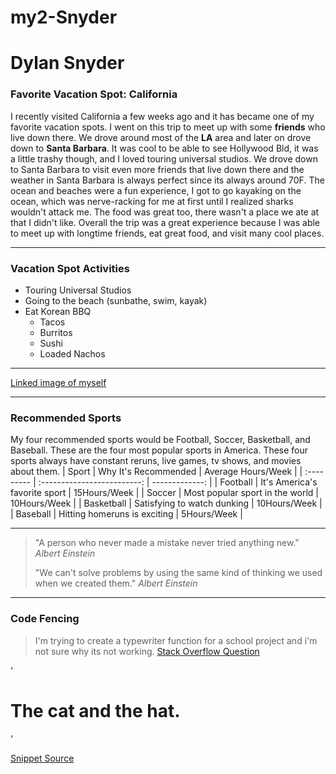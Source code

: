 # my2-Snyder
# Dylan Snyder
### Favorite Vacation Spot: California
I recently visited California a few weeks ago and it has became one of
my favorite vacation spots. I went on this trip to meet up with some
**friends** who live down there. We drove around most of the **LA** area and
later on drove down to **Santa Barbara**. It was cool to be able to see
Hollywood Bld, it was a little trashy though, and I loved touring universal 
studios. We drove down to Santa Barbara to visit even more friends that live
down there and the weather in Santa Barbara is always perfect since its always
around 70F. The ocean and beaches were a fun experience, I got to go kayaking
on the ocean, which was nerve-racking for me at first until I realized sharks
wouldn't attack me. The food was great too, there wasn't a place we ate at that 
I didn't like. Overall the trip was a great experience because I was able to meet
up with longtime friends, eat great food, and visit many cool places.

---
### Vacation Spot Activities
- Touring Universal Studios
- Going to the beach (sunbathe, swim, kayak)
- Eat Korean BBQ
    - Tacos
    - Burritos
    - Sushi
    - Loaded Nachos
---
[Linked image of myself](https://github.com/Dsnyder2k19/my2-Snyder/blob/main/mystats.md)

---
### Recommended Sports
My four recommended sports would be Football, Soccer, Basketball, and Baseball. These are
the four most popular sports in America. These four sports always have constant reruns, 
live games, tv shows, and movies about them.
| Sport      | Why It's Recommended            | Average Hours/Week |
| :--------- | :-------------------------:     | -------------:     |
| Football   | It's America's favorite sport   | 15Hours/Week       |
| Soccer     | Most popular sport in the world | 10Hours/Week       |
| Basketball | Satisfying to watch dunking     | 10Hours/Week       |
| Baseball   | Hitting homeruns is exciting    | 5Hours/Week        |

---
> "A person who never made a mistake never tried anything new."
*Albert Einstein*
>
> "We can't solve problems by using the same kind of thinking we used when we created them."
*Albert Einstein*

---
### Code Fencing

> I'm trying to create a typewriter function for a school project and i'm not sure why its not working.
[Stack Overflow Question](https://stackoverflow.com/questions/63282120/how-to-create-typewriter-effect)

'<div class="typewriter">
  <h1>The cat and the hat.</h1>
</div>'

[Snippet Source](https://css-tricks.com/snippets/css/typewriter-effect/)
